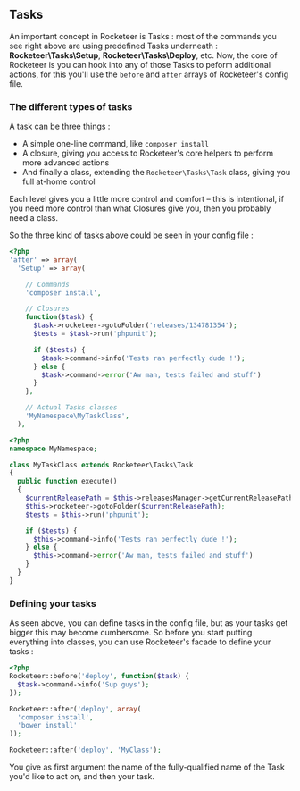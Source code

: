 ## Tasks

An important concept in Rocketeer is Tasks : most of the commands you see right above are using predefined Tasks underneath : **Rocketeer\Tasks\Setup**, **Rocketeer\Tasks\Deploy**, etc.
Now, the core of Rocketeer is you can hook into any of those Tasks to peform additional actions, for this you'll use the `before` and `after` arrays of Rocketeer's config file.

### The different types of tasks

A task can be three things :
- A simple one-line command, like `composer install`
- A closure, giving you access to Rocketeer's core helpers to perform more advanced actions
- And finally a class, extending the `Rocketeer\Tasks\Task` class, giving you full at-home control

Each level gives you a little more control and comfort – this is intentional, if you need more control than what Closures give you, then you probably need a class.

So the three kind of tasks above could be seen in your config file :

```php
<?php
'after' => array(
  'Setup' => array(

    // Commands
    'composer install',

    // Closures
    function($task) {
      $task->rocketeer->gotoFolder('releases/134781354');
      $tests = $task->run('phpunit');

      if ($tests) {
        $task->command->info('Tests ran perfectly dude !');
      } else {
        $task->command->error('Aw man, tests failed and stuff')
      }
    },

    // Actual Tasks classes
    'MyNamespace\MyTaskClass',
  ),
```

```php
<?php
namespace MyNamespace;

class MyTaskClass extends Rocketeer\Tasks\Task
{
  public function execute()
  {
    $currentReleasePath = $this->releasesManager->getCurrentReleasePath();
    $this->rocketeer->gotoFolder($currentReleasePath);
    $tests = $this->run('phpunit');

    if ($tests) {
      $this->command->info('Tests ran perfectly dude !');
    } else {
      $this->command->error('Aw man, tests failed and stuff')
    }
  }
}
```

### Defining your tasks

As seen above, you can define tasks in the config file, but as your tasks get bigger this may become cumbersome. So before you start putting everything into classes, you can use Rocketeer's facade to define your tasks :

```php
<?php
Rocketeer::before('deploy', function($task) {
  $task->command->info('Sup guys');
});

Rocketeer::after('deploy', array(
  'composer install',
  'bower install'
));

Rocketeer::after('deploy', 'MyClass');
```

You give as first argument the name of the fully-qualified name of the Task you'd like to act on, and then your task.